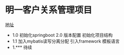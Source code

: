 明一客户关系管理项目  
====  
[地址](http://baidu.com)

* 1.0 初始化springboot 2.0 版本配置 初始化项目结构
* 1.1 加入mybatis读写分离分配 引入framework 模板语言
* 1.*** 待续

